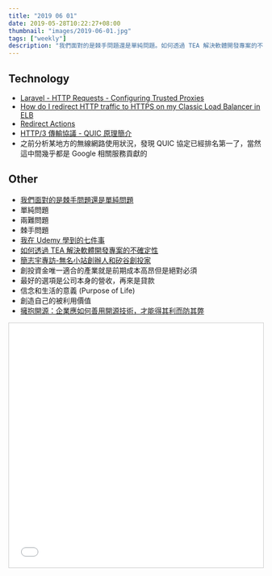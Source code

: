 ```yaml
---
title: "2019 06 01"
date: 2019-05-28T10:22:27+08:00
thumbnail: "images/2019-06-01.jpg"
tags: ["weekly"]
description: "我們面對的是棘手問題還是單純問題。如何透過 TEA 解決軟體開發專案的不確定性。"
---
```


## Technology

* [Laravel - HTTP Requests - Configuring Trusted Proxies](https://laravel.com/docs/5.6/requests#configuring-trusted-proxies)
 * [How do I redirect HTTP traffic to HTTPS on my Classic Load Balancer in ELB](https://aws.amazon.com/tw/premiumsupport/knowledge-center/redirect-http-https-elb/)
 * [Redirect Actions](https://docs.aws.amazon.com/en_us/elasticloadbalancing/latest/application/load-balancer-listeners.html#redirect-actions)
* [HTTP/3 傳輸協議 - QUIC 原理簡介](https://medium.com/@chester.yw.chu/http-3-傳輸協議-quic-簡介-5f8806d6c8cd?sk=6440d24938b77bf68915a064cfaf6e46)
 * 之前分析某地方的無線網路使用狀況，發現 QUIC 協定已經排名第一了，當然這中間幾乎都是 Google 相關服務貢獻的

## Other

* [我們面對的是棘手問題還是單純問題](http://lab.howie.tw/2019/05/simple-problem-or-wicked-problem.html)
 * 單純問題
 * 兩難問題
 * 棘手問題
* [我在 Udemy 學到的七件事](https://medium.com/@WeiLee/我在-udemy-學到的七件事-d98bd909e7ec)
* [如何透過 TEA 解決軟體開發專案的不確定性](https://medium.com/@shunyunhu/如何透過-tea-解決軟體開發專案的不確定性-34c494b14022)
* [簡志宇專訪-無名小站創辦人和矽谷創投家](https://femalepowersv.com/2019/05/31/簡志宇專訪-無名小站創辦人和矽谷創投家/)
 * 創投資金唯一適合的產業就是前期成本高昂但是絕對必須
 * 最好的選項是公司本身的營收，再來是貸款
 * 信念和生活的意義 (Purpose of Life)
 * 創造自己的被利用價值
* [擁抱開源：企業應如何善用開源技術，才能得其利而防其弊](https://www.slideshare.net/yftzeng/ss-148546704)
<iframe src="//www.slideshare.net/slideshow/embed_code/key/yHvy0oT3iceHhY" width="595" height="485" frameborder="0" marginwidth="0" marginheight="0" scrolling="no" style="border:1px solid #CCC; border-width:1px; margin-bottom:5px; max-width: 100%;" allowfullscreen> </iframe>
